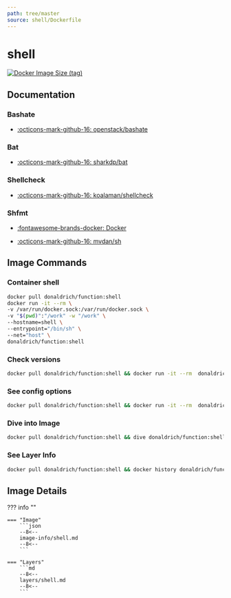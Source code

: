 ```yaml
---
path: tree/master
source: shell/Dockerfile
---
```


# shell

[![Docker Image Size (tag)](https://img.shields.io/docker/image-size/donaldrich/function/shell?color=blue&label=donaldrich/function:shell&logo=docker&style=flat-square)](https://hub.docker.com/r/donaldrich/function/shell)

## Documentation

### Bashate

- [:octicons-mark-github-16: openstack/bashate](https://github.com/openstack/bashate)

### Bat

- [:octicons-mark-github-16: sharkdp/bat](https://github.com/sharkdp/bat)

### Shellcheck

- [:octicons-mark-github-16: koalaman/shellcheck](https://github.com/koalaman/shellcheck)

### Shfmt

- [:fontawesome-brands-docker: Docker](https://hub.docker.com/r/mvdan/sh)

- [:octicons-mark-github-16: mvdan/sh](https://github.com/mvdan/sh)

## Image Commands

### Container shell

```sh
docker pull donaldrich/function:shell
docker run -it --rm \
-v /var/run/docker.sock:/var/run/docker.sock \
-v "$(pwd)":"/work" -w "/work" \
--hostname=shell \
--entrypoint="/bin/sh" \
--net="host" \
donaldrich/function:shell
```

### Check versions

```sh
docker pull donaldrich/function:shell && docker run -it --rm  donaldrich/function:shell validate
```

### See config options

```sh
docker pull donaldrich/function:shell && docker run -it --rm  donaldrich/function:shell help
```

### Dive into Image

```sh
docker pull donaldrich/function:shell && dive donaldrich/function:shell
```

### See Layer Info

```sh
docker pull donaldrich/function:shell && docker history donaldrich/function:shell
```

## Image Details

??? info ""

    === "Image"
        ```json
        --8<--
        image-info/shell.md
        --8<--
        ```

    === "Layers"
        ```md
        --8<--
        layers/shell.md
        --8<--
        ```
